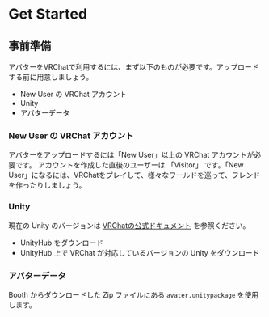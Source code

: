 # Get Started

## 事前準備

アバターをVRChatで利用するには、まず以下のものが必要です。アップロードする前に用意しましょう。

* New User の VRChat アカウント
* Unity
* アバターデータ

### New User の VRChat アカウント

アバターをアップロードするには「New User」以上の VRChat アカウントが必要です。
アカウントを作成した直後のユーザーは 「Visitor」 です。「New User」になるには、VRChatをプレイして、様々なワールドを巡って、フレンドを作ったりしましょう。

### Unity

現在の Unity のバージョンは [VRChatの公式ドキュメント](https://docs.vrchat.com/docs/current-unity-version#current-unity-version) を参照ください。

* UnityHub をダウンロード
* UnityHub 上で VRChat が対応しているバージョンの Unity をダウンロード

### アバターデータ

Booth からダウンロードした Zip ファイルにある `avater.unitypackage` を使用します。

